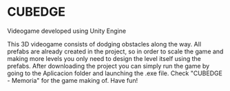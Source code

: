 # CUBEDGE
Videogame developed using Unity Engine

This 3D videogame consists of dodging obstacles along the way.
All prefabs are already created in the project, so in order to scale the game and making more levels you only need to design the level itself using the prefabs.
After downloading the project you can simply run the game by going to the Aplicacion folder and launching the .exe file. 
Check "CUBEDGE - Memoria" for the game making of.
Have fun!

